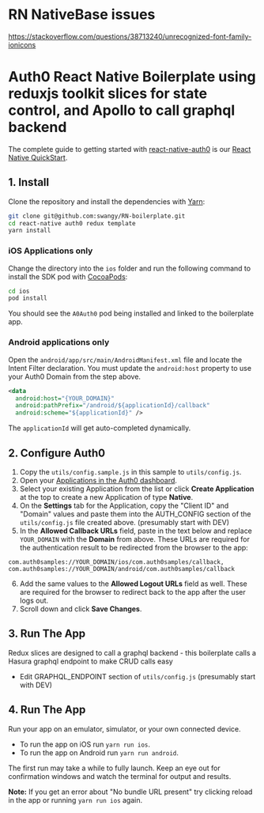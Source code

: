 # RN NativeBase issues
https://stackoverflow.com/questions/38713240/unrecognized-font-family-ionicons


# Auth0 React Native Boilerplate using reduxjs toolkit slices for state control, and Apollo to call graphql backend 

The complete guide to getting started with [react-native-auth0](https://github.com/auth0/react-native-auth0) is our [React Native QuickStart](https://auth0.com/docs/quickstart/native/react-native/00-login).

## 1. Install

Clone the repository and install the dependencies with [Yarn](https://yarnpkg.com):

```bash
git clone git@github.com:swangy/RN-boilerplate.git
cd react-native auth0 redux template
yarn install
```

### iOS Applications only

Change the directory into the `ios` folder and run the following command to install the SDK pod with [CocoaPods](https://cocoapods.org/):

```bash
cd ios
pod install
```

You should see the `A0Auth0` pod being installed and linked to the boilerplate app.

### Android applications only

Open the `android/app/src/main/AndroidManifest.xml` file and locate the Intent Filter declaration. You must update the `android:host` property to use your Auth0 Domain from the step above.

```xml
<data
  android:host="{YOUR_DOMAIN}"
  android:pathPrefix="/android/${applicationId}/callback"
  android:scheme="${applicationId}" />
```

The `applicationId` will get auto-completed dynamically.

## 2. Configure Auth0

1. Copy the `utils/config.sample.js` in this sample to `utils/config.js`.
2. Open your [Applications in the Auth0 dashboard](https://manage.auth0.com/#/applications).
3. Select your existing Application from the list or click **Create Application** at the top to create a new Application of type **Native**.
4. On the **Settings** tab for the Application, copy the "Client ID" and "Domain" values and paste them into the AUTH_CONFIG section of the `utils/config.js` file created above. (presumably start with DEV)
5. In the **Allowed Callback URLs** field, paste in the text below and replace `YOUR_DOMAIN` with the **Domain** from above. These URLs are required for the authentication result to be redirected from the browser to the app:

```
com.auth0samples://YOUR_DOMAIN/ios/com.auth0samples/callback,
com.auth0samples://YOUR_DOMAIN/android/com.auth0samples/callback
```

6. Add the same values to the **Allowed Logout URLs** field as well. These are required for the browser to redirect back to the app after the user logs out.
7. Scroll down and click **Save Changes**.


## 3. Run The App
Redux slices are designed to call a graphql backend - this boilerplate calls a Hasura graphql endpoint to make CRUD calls easy

- Edit GRAPHQL_ENDPOINT section of `utils/config.js` (presumably start with DEV)
## 4. Run The App

Run your app on an emulator, simulator, or your own connected device.

- To run the app on iOS run `yarn run ios`.
- To run the app on Android run `yarn run android`.

The first run may take a while to fully launch. Keep an eye out for confirmation windows and watch the terminal for output and results.

**Note:** If you get an error about "No bundle URL present" try clicking reload in the app or running `yarn run ios` again. 
